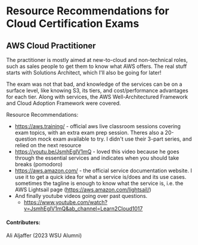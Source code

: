 # Resource Recommendations for Cloud Certification Exams

## AWS Cloud Practitioner

The practitioner is mostly aimed at new-to-cloud and non-technical roles, such as sales people to get them to know what AWS offers. The real stuff starts with Solutions Architect, which I'll also be going for later!

The exam was not that bad, and knowledge of the services can be on a surface level, like knowing S3, its tiers, and cost/performance advantages for each tier. Along with services, the AWS Well-Architectured Framework and Cloud Adoption Framework were covered.

Resource Recommendations:
- https://aws.training/ - official aws live classroom sessions covering exam topics, with an extra exam prep session. Theres also a 20-question mock exam available to try. I didn't use their 3-part series, and relied on the next resource
- https://youtu.be/JsmhEgIV1mQ - loved this video because he goes through the essential services and indicates when you should take breaks (pomodoro)
- https://aws.amazon.com/ - the official service documentation website. I use it to get a quick idea for what a service is/does and its use cases. sometimes the tagline is enough to know what the service is, i.e. the AWS Lightsail page (https://aws.amazon.com/lightsail/)
- And finally youtube videos going over past questions.
  - https://www.youtube.com/watch?v=JsmhEgIV1mQ&ab_channel=Learn2Cloud1017
 

#### Contributers:
Ali Aljaffer (2023 WSU Alumni)
